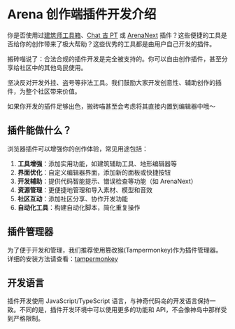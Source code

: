 # Arena 创作端插件开发介绍

你是否使用过[建筑师工具箱](/plugIns/building)、[Chat 吉 PT](/plugIns/arenanext) 或 [ArenaNext](/plugIns/arenanext) 插件？这些便捷的工具是否给你的创作带来了极大帮助？这些优秀的工具都是由用户自己开发的插件。

搬砖喵说了：合法合规的插件开发是完全被支持的。你可以自由创作插件，甚至分享给社区中的其他岛民使用。

坚决反对开发外挂、盗号等非法工具。我们鼓励大家开发创意性、辅助创作的插件，为整个社区带来价值。

如果你开发的插件足够出色，搬砖喵甚至会考虑将其直接内置到编辑器中哦～

## 插件能做什么？

浏览器插件可以增强你的创作体验，常见用途包括：

1. **工具增强**：添加实用功能，如建筑辅助工具、地形编辑器等
2. **界面优化**：自定义编辑器界面，添加新的面板或快捷按钮
3. **开发辅助**：提供代码智能提示、错误检查等功能（如 ArenaNext）
4. **资源管理**：更便捷地管理和导入素材、模型和音效
5. **社区互动**：添加社区分享、协作开发功能
6. **自动化工具**：构建自动化脚本，简化重复操作

## 插件管理器

为了便于开发和管理，我们推荐使用篡改猴(Tampermonkey)作为插件管理器。
详细的安装方法请查看：[tampermonkey](/plugIns/tampermonkey)

## 开发语言

插件开发使用 JavaScript/TypeScript 语言，与神奇代码岛的开发语言保持一致。不同的是，插件开发环境中可以使用更多的功能和 API，不会像神岛中那样受到严格限制。
